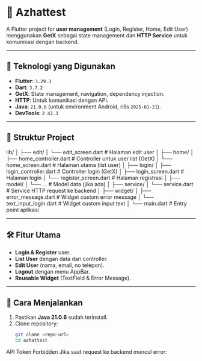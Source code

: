 # 📱 Azhattest

A Flutter project for **user management** (Login, Register, Home, Edit User) menggunakan **GetX** sebagai state management dan **HTTP Service** untuk komunikasi dengan backend.

---

## 🚀 Teknologi yang Digunakan
- **Flutter**: `3.29.3`
- **Dart**: `3.7.2`
- **GetX**: State management, navigation, dependency injection.
- **HTTP**: Untuk komunikasi dengan API.
- **Java**: `21.0.6` (untuk environment Android, rilis `2025-01-21`).
- **DevTools**: `2.42.3`

---

## 📂 Struktur Project
lib/
│
├── edit/
│ └── edit_screen.dart # Halaman edit user
│
├── home/
│ ├── home_controller.dart # Controller untuk user list (GetX)
│ └── home_screen.dart # Halaman utama (list user)
│
├── login/
│ ├── login_controller.dart # Controller login (GetX)
│ ├── login_screen.dart # Halaman login
│ └── register_screen.dart # Halaman registrasi
│
├── model/
│ └── ... # Model data (jika ada)
│
├── service/
│ └── service.dart # Service HTTP request ke backend
│
├── widget/
│ ├── error_message.dart # Widget custom error message
│ └── text_input_login.dart # Widget custom input text
│
└── main.dart # Entry point aplikasi

---

## 🛠️ Fitur Utama
- **Login & Register** user.
- **List User** dengan data dari controller.
- **Edit User** (nama, email, no telepon).
- **Logout** dengan menu AppBar.
- **Reusable Widget** (TextField & Error Message).

---

## 📌 Cara Menjalankan
1. Pastikan **Java 21.0.6** sudah terinstall.
2. Clone repository:
   ```bash
   git clone <repo-url>
   cd azhattest

API Token Forbidden
Jika saat request ke backend muncul error:
